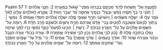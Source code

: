Psalm 57
1: לַמְנַצֵּ֣חַ אַל־ תַּ֭שְׁחֵת לְדָוִ֣ד מִכְתָּ֑ם בְּבָרְח֥וֹ מִפְּנֵי־ שָׁ֝א֗וּל בַּמְּעָרֽ͏ָה׃
2: חָנֵּ֤נִי אֱלֹהִ֨ים ׀ חָנֵּ֗נִי כִּ֥י בְךָ֮ חָסָ֪יָה נַ֫פְשִׁ֥י וּבְצֵֽל־ כְּנָפֶ֥יךָ אֶחְסֶ֑ה עַ֝֗ד יַעֲבֹ֥ר הַוּֽוֹת׃
3: אֶ֭קְרָא לֵֽאלֹהִ֣ים עֶלְי֑וֹן לָ֝אֵ֗ל גֹּמֵ֥ר עָלָֽי׃
4: יִשְׁלַ֤ח מִשָּׁמַ֨יִם ׀ וְֽיוֹשִׁיעֵ֗נִי חֵרֵ֣ף שֹׁאֲפִ֣י סֶ֑לָה יִשְׁלַ֥ח אֱ֝לֹהִ֗ים חַסְדּ֥וֹ וַאֲמִתּֽוֹ׃
5: נַפְשִׁ֤י ׀ בְּת֥וֹךְ לְבָאִם֮ אֶשְׁכְּבָ֪ה לֹ֫הֲטִ֥ים בְּֽנֵי־ אָדָ֗ם שִׁ֭נֵּיהֶם חֲנִ֣ית וְחִצִּ֑ים וּ֝לְשׁוֹנָ֗ם חֶ֣רֶב חַדָּֽה׃
6: ר֣וּמָה עַל־ הַשָּׁמַ֣יִם אֱלֹהִ֑ים עַ֖ל כָּל־ הָאָ֣רֶץ כְּבוֹדֶֽךָ׃
7: רֶ֤שֶׁת ׀ הֵכִ֣ינוּ לִפְעָמַי֮ כָּפַ֪ף נַ֫פְשִׁ֥י כָּר֣וּ לְפָנַ֣י שִׁיחָ֑ה נָפְל֖וּ בְתוֹכָ֣הּ סֶֽלָה׃
8: נָ֘כ֤וֹן לִבִּ֣י אֱ֭לֹהִים נָכ֣וֹן לִבִּ֑י אָ֝שִׁ֗ירָה וַאֲזַמֵּֽרָה׃
9: ע֤וּרָה כְבוֹדִ֗י ע֭וּרָֽה הַנֵּ֥בֶל וְכִנּ֗וֹר אָעִ֥ירָה שָּֽׁחַר׃
10: אוֹדְךָ֖ בָעַמִּ֥ים ׀ אֲדֹנָ֑י אֲ֝זַמֶּרְךָ֗ בַּל־ אֻמִּֽים׃
11: כִּֽי־ גָדֹ֣ל עַד־ שָׁמַ֣יִם חַסְדֶּ֑ךָ וְֽעַד־ שְׁחָקִ֥ים אֲמִתֶּֽךָ׃
12: ר֣וּמָה עַל־ שָׁמַ֣יִם אֱלֹהִ֑ים עַ֖ל כָּל־ הָאָ֣רֶץ כְּבוֹדֶֽךָ׃
